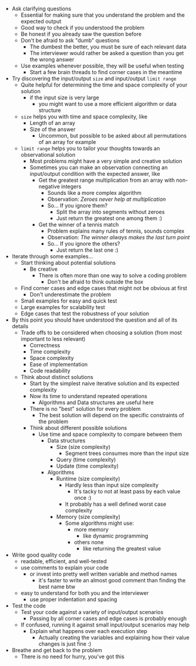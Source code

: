 - Ask clarifying questions
  - Essential for making sure that you understand the problem and the expected output
  - Good way to check if you understood the problem
  - Be honest if you already saw the question before
  - Don't be afraid to ask "dumb" questions
    - The dumbest the better, you must be sure of each relevant data
    - The interviewer would rather be asked a question than you get the wrong answer
  - Use examples whenever possible, they will be useful when testing
    - Start a few brain threads to find corner cases in the meantime
- Try discovering the input/output `size` and input/output `limit range`
  - Quite helpful for determining the time and space complexity of your solution
    - if the input size is very large
      - you might want to use a more efficient algorithm or data structure
  - `size` helps you with time and space complexity, like
    - Length of an array
    - Size of the answer
      - Uncommon, but possible to be asked about all permutations of an array for example
  - `limit range` helps you to tailor your thoughts towards an observational solution
    - Most problems might have a very simple and creative solution
    - Sometimes you can make an observation connecting an input/output condition with the expected answer, like
      - Get the greatest range multiplication from an array with non-negative integers
        - Sounds like a more complex algorithm
        - Observation: _Zeroes never help at multiplication_
        - So... If you ignore them?
          - Split the array into segments without zeroes
          - Just return the greatest one among them :)
      - Get the winner of a tennis match
        - Problem explains many rules of tennis, sounds complex
        - Observation: _The winner always makes the last turn point_
        - So... If you ignore the others?
          - Just return the last one :)
- Iterate through some examples...
  - Start thinking about potential solutions
    - Be creative
      - There is often more than one way to solve a coding problem
        - Don't be afraid to think outside the box
  - Find corner cases and edge cases that might not be obvious at first
    - Don't underestimate the problem
  - Small examples for easy and quick test
  - Large examples for scalability test
  - Edge cases that test the robustness of your solution
- By this point you should have understood the question and all of its details
  - Trade offs to be considered when choosing a solution (from most important to less relevant)
    - Correctness
    - Time complexity
    - Space complexity
    - Ease of implementation
    - Code readability
  - Think about distinct solutions
    - Start by the simplest naive iterative solution and its expected complexity
    - Now its time to understand repeated operations
      - Algorithms and Data structures are useful here
    - There is no "best" solution for every problem
      - The best solution will depend on the specific constraints of the problem
    - Think about different possible solutions
      - Use time and space complexity to compare between them
        - Data structures
          - Size (size complexity)
            - Segment trees consumes more than the input size
          - Query (time complexity)
          - Update (time complexity)
        - Algorithms
          - Runtime (size complexity)
            - Hardly less than input size complexity
              - It's tacky to not at least pass by each value once :)
            - It probably has a well defined worst case complexity
          - Memory (size complexity)
            - Some algorithms might use:
              - more memory
                - like dynamic programming
              - others none
                - like returning the greatest value
- Write good quality code
  - readable, efficient, and well-tested
  - use comments to explain your code
    - or invest into pretty well written variable and method names
      - it's faster to write an almost good comment than finding the best name btw
  - easy to understand for both you and the interviewer
    - use proper indentation and spacing
- Test the code
  - Test your code against a variety of input/output scenarios
    - Passing by all corner cases and edge cases is probably enough
  - If confused, running it against small input/output scenarios may help
    - Explain what happens over each execution step
      - Actually creating the variables and explaining how their value changes is just fine :)
- Breathe and get back to the problem
  - There is no need for hurry, you've got this
